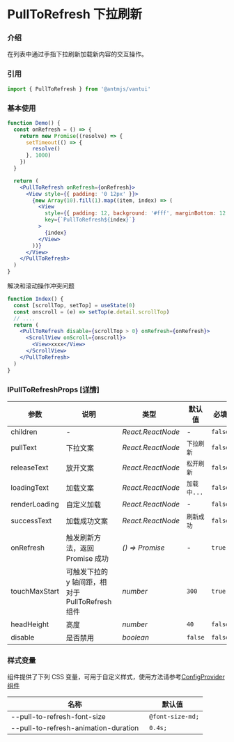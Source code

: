 # PullToRefresh 下拉刷新

### 介绍

在列表中通过手指下拉刷新加载新内容的交互操作。

### 引用

```js
import { PullToRefresh } from '@antmjs/vantui'
```

### 基本使用

```jsx
function Demo() {
  const onRefresh = () => {
    return new Promise((resolve) => {
      setTimeout(() => {
        resolve()
      }, 1000)
    })
  }

  return (
    <PullToRefresh onRefresh={onRefresh}>
      <View style={{ padding: '0 12px' }}>
        {new Array(10).fill(1).map((item, index) => (
          <View
            style={{ padding: 12, background: '#fff', marginBottom: 12 }}
            key={`PullToRefresh${index}`}
          >
            {index}
          </View>
        ))}
      </View>
    </PullToRefresh>
  )
}
```

解决和滚动操作冲突问题

```jsx
function Index() {
  const [scrollTop, setTop] = useState(0)
  const onscroll = (e) => setTop(e.detail.scrollTop)
  // ....
  return (
    <PullToRefresh disable={scrollTop > 0} onRefresh={onRefresh}>
      <ScrollView onScroll={onscroll}>
        <View>xxxx</View>
      </ScrollView>
    </PullToRefresh>
  )
}
```

### IPullToRefreshProps [[详情]](https://github.com/AntmJS/vantui/tree/main/packages/vantui/types/pull-to-refresh.d.ts)

| 参数          | 说明                                             | 类型                                                  | 默认值      | 必填    |
| ------------- | ------------------------------------------------ | ----------------------------------------------------- | ----------- | ------- |
| children      | -                                                | _&nbsp;&nbsp;React.ReactNode<br/>_                    | -           | `false` |
| pullText      | 下拉文案                                         | _&nbsp;&nbsp;React.ReactNode<br/>_                    | `下拉刷新`  | `false` |
| releaseText   | 放开文案                                         | _&nbsp;&nbsp;React.ReactNode<br/>_                    | `松开刷新`  | `false` |
| loadingText   | 加载文案                                         | _&nbsp;&nbsp;React.ReactNode<br/>_                    | `加载中...` | `false` |
| renderLoading | 自定义加载                                       | _&nbsp;&nbsp;React.ReactNode<br/>_                    | -           | `false` |
| successText   | 加载成功文案                                     | _&nbsp;&nbsp;React.ReactNode<br/>_                    | `刷新成功`  | `false` |
| onRefresh     | 触发刷新方法，返回 Promise 成功                  | _&nbsp;&nbsp;()&nbsp;=>&nbsp;Promise<undefined><br/>_ | -           | `true`  |
| touchMaxStart | 可触发下拉的 y 轴间距，相对于 PullToRefresh 组件 | _&nbsp;&nbsp;number<br/>_                             | `300`       | `true`  |
| headHeight    | 高度                                             | _&nbsp;&nbsp;number<br/>_                             | `40`        | `false` |
| disable       | 是否禁用                                         | _&nbsp;&nbsp;boolean<br/>_                            | `false`     | `false` |

### 样式变量

组件提供了下列 CSS 变量，可用于自定义样式，使用方法请参考[ConfigProvider 组件](https://antmjs.github.io/vantui/#/config-provider)

| 名称                                 | 默认值            |
| ------------------------------------ | ----------------- |
| --pull-to-refresh-font-size          | ` @font-size-md;` |
| --pull-to-refresh-animation-duration | ` 0.4s;`          |
